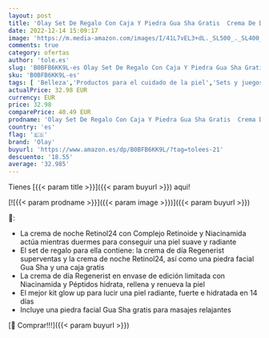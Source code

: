 ```yaml
---
layout: post
title: 'Olay Set De Regalo Con Caja Y Piedra Gua Sha Gratis  Crema De Día Regenerist Y Crema De Noche Con Retinol Para Una Piel Renovada Y Radiante  Con Niacinamida Y Péptidos'
date: 2022-12-14 15:09:17
image: 'https://m.media-amazon.com/images/I/41L7vEL3+dL._SL500_._SL400_.jpg'
comments: true
category: ofertas
author: 'tole.es'
slug: 'B0BFB6KK9L-es Olay Set De Regalo Con Caja Y Piedra Gua Sha Gratis Crema...'
sku: 'B0BFB6KK9L-es'
tags: [ 'Belleza','Productos para el cuidado de la piel','Sets y juegos para el cuidado de la piel','de','olay','regalo','set','🇪🇸', ]
actualPrice: 32.98 EUR
currency: EUR
price: 32.98
comparePrice: 40.49 EUR
prodname: 'Olay Set De Regalo Con Caja Y Piedra Gua Sha Gratis  Crema De Día Regenerist Y Crema De Noche Con Retinol Para Una Piel Renovada Y Radiante  Con Niacinamida Y Péptidos'
country: 'es'
flag: '🇪🇸'
brand: 'Olay'
buyurl: 'https://www.amazon.es/dp/B0BFB6KK9L/?tag=tolees-21'
descuento: '18.55'
average: '32.985'
---
```


Tienes [{{< param title >}}]({{< param buyurl >}}) aqui!

[![{{< param prodname >}}]({{< param image >}})]({{< param buyurl >}})

🔎:

- La crema de noche Retinol24 con Complejo Retinoide y Niacinamida actúa mientras duermes para conseguir una piel suave y radiante
- El set de regalo para ella contiene: la crema de día Regenerist superventas y la crema de noche Retinol24, así como una piedra facial Gua Sha y una caja gratis
- La crema de día Regenerist en envase de edición limitada con Niacinamida y Péptidos hidrata, rellena y renueva la piel
- El mejor kit glow up para lucir una piel radiante, fuerte e hidratada en 14 días
- Incluye una piedra facial Gua Sha gratis para masajes relajantes

[🛒 Comprar!!!]({{< param buyurl >}})
